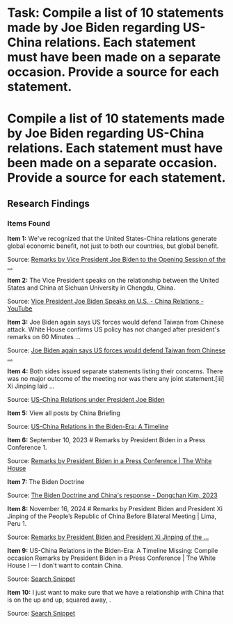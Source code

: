 # Task: Compile a list of 10 statements made by Joe Biden regarding US-China relations. Each statement must have been made on a separate occasion. Provide a source for each statement.

# Compile a list of 10 statements made by Joe Biden regarding US-China relations. Each statement must have been made on a separate occasion. Provide a source for each statement.

## Research Findings

### Items Found

**Item 1:** We've recognized that the United States-China relations generate global economic benefit, not just to both our countries, but global benefit.

Source: [Remarks by Vice President Joe Biden to the Opening Session of the ...](https://obamawhitehouse.archives.gov/the-press-office/2011/05/09/remarks-vice-president-joe-biden-opening-session-us-china-strategic-econ)


**Item 2:** The Vice President speaks on the relationship between the United States and China at Sichuan University in Chengdu, China.

Source: [Vice President Joe Biden Speaks on U.S. - China Relations - YouTube](https://www.youtube.com/watch?v=7bbMkWS6CL4)


**Item 3:** Joe Biden again says US forces would defend Taiwan from Chinese attack. White House confirms US policy has not changed after president's remarks on 60 Minutes ...

Source: [Joe Biden again says US forces would defend Taiwan from Chinese ...](https://www.theguardian.com/world/2022/sep/19/joe-biden-repeats-claim-that-us-forces-would-defend-taiwan-if-china-attacked)


**Item 4:** Both sides issued separate statements listing their concerns. There was no major outcome of the meeting nor was there any joint statement.[iii] Xi Jinping laid ...

Source: [US-China Relations under President Joe Biden](https://www.icwa.in/show_content.php?lang=1&level=3&ls_id=7181&lid=4855)


**Item 5:** View all posts by China Briefing

Source: [US-China Relations in the Biden-Era: A Timeline](https://www.china-briefing.com/news/us-china-relations-in-the-biden-era-a-timeline/)


**Item 6:** September 10, 2023 # Remarks by President Biden in a Press Conference 1.

Source: [Remarks by President Biden in a Press Conference | The White House](https://bidenwhitehouse.archives.gov/briefing-room/speeches-remarks/2023/09/10/remarks-by-president-biden-in-a-press-conference-2/)


**Item 7:** The Biden Doctrine

Source: [The Biden Doctrine and China's response - Dongchan Kim, 2023](https://journals.sagepub.com/doi/10.1177/22338659221135838)


**Item 8:** November 16, 2024 # Remarks by President Biden and President Xi Jinping of the People’s Republic of China Before Bilateral Meeting | Lima, Peru 1.

Source: [Remarks by President Biden and President Xi Jinping of the ...](https://bidenwhitehouse.archives.gov/briefing-room/speeches-remarks/2024/11/16/remarks-by-president-biden-and-president-xi-jinping-of-the-peoples-republic-of-china-before-bilateral-meeting-lima-peru/)


**Item 9:** US-China Relations in the Biden-Era: A Timeline Missing: Compile occasion Remarks by President Biden in a Press Conference | The White House I — I don't want to contain China.

Source: [Search Snippet]()


**Item 10:** I just want to make sure that we have a relationship with China that is on the up and up, squared away, .

Source: [Search Snippet]()

